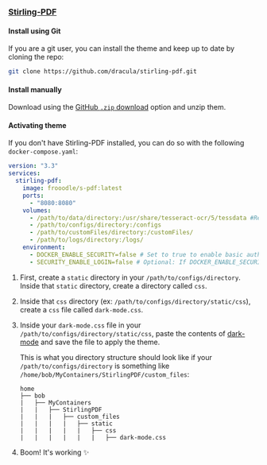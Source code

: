 ### [Stirling-PDF](https://github.com/Frooodle/Stirling-PDF)

#### Install using Git

If you are a git user, you can install the theme and keep up to date by cloning the repo:

```bash
git clone https://github.com/dracula/stirling-pdf.git
```

#### Install manually

Download using the [GitHub `.zip` download](https://github.com/dracula/stirling-pdf/archive/main.zip) option and unzip them.

#### Activating theme

If you don't have Stirling-PDF installed, you can do so with the following `docker-compose.yaml`:

```yaml
version: "3.3"
services:
  stirling-pdf:
    image: frooodle/s-pdf:latest
    ports:
      - "8080:8080"
    volumes:
      - /path/to/data/directory:/usr/share/tesseract-ocr/5/tessdata #Required for extra OCR languages
      - /path/to/configs/directory:/configs
      - /path/to/customFiles/directory:/customFiles/
      - /path/to/logs/directory:/logs/
    environment:
      - DOCKER_ENABLE_SECURITY=false # Set to true to enable basic auth
      - SECURITY_ENABLE_LOGIN=false # Optional: If DOCKER_ENABLE_SECURITY is true, set this to true to enable login screen
```

1. First, create a `static` directory in your `/path/to/configs/directory`. Inside that `static` directory, create a directory called `css`.
2. Inside that `css` directory (ex: `/path/to/configs/directory/static/css`), create a `css` file called `dark-mode.css`.
3. Inside your `dark-mode.css` file in your `/path/to/configs/directory/static/css`, paste the contents of [dark-mode](dark-mode.css) and save the file to apply the theme.

   This is what you directory structure should look like if your `/path/to/configs/directory` is something like `/home/bob/MyContainers/StirlingPDF/custom_files`:

   ```
   home
   ├── bob
   |   ├── MyContainers
   |   |   ├── StirlingPDF
   |   |   |   ├── custom_files
   |   |   |   |   ├── static
   |   |   |   |   |   ├── css
   |   |   |   |   |   |   ├── dark-mode.css
   ```

4. Boom! It's working ✨
